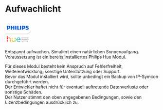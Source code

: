 # Aufwachlicht

![Image](../imgs/logo.png)  
  
Entspannt aufwachen. Simuliert einen natürlichen Sonnenaufgang.  
Voraussetzung ist ein bereits installiertes Philips Hue Modul.  

Für dieses Modul besteht kein Anspruch auf Fehlerfreiheit, Weiterentwicklung, sonstige Unterstützung oder Support.  
Bevor das Modul installiert wird, sollte unbedingt ein Backup von IP-Symcon durchgeführt werden.  
Der Entwickler haftet nicht für eventuell auftretende Datenverluste oder sonstige Schäden.  
Der Nutzer stimmt den oben angegebenen Bedingungen, sowie den Lizenzbedingungen ausdrücklich zu.
